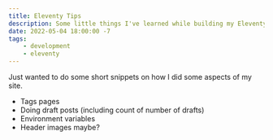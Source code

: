 ```yaml
---
title: Eleventy Tips
description: Some little things I've learned while building my Eleventy sites.
date: 2022-05-04 18:00:00 -7
tags:
    - development
    - eleventy
---
```


Just wanted to do some short snippets on how I did some aspects of my site.

 * Tags pages
 * Doing draft posts (including count of number of drafts)
 * Environment variables
 * Header images maybe?